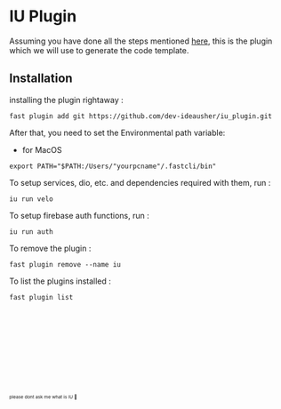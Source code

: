 # IU Plugin

Assuming you have done all the steps mentioned [here](https://github.com/dev-ideausher/iu.cli-master#readme), this is the plugin which we will use to generate the code template.

## Installation

installing the plugin rightaway :

```
fast plugin add git https://github.com/dev-ideausher/iu_plugin.git
```

After that, you need to set the Environmental path variable:

- for MacOS 

```
export PATH="$PATH:/Users/"yourpcname"/.fastcli/bin"
```

To setup services, dio, etc. and dependencies required with them, run :

```
iu run velo
```

To setup firebase auth functions, run :

```
iu run auth
```

To remove the plugin :

```
fast plugin remove --name iu
```

To list the plugins installed :

```
fast plugin list
```

<br>
<br>
<br>
<br>
<br>
<br>
<br>
<br>
<br>
<sub><sub><sub>please dont ask me what is IU 🥹</sub></sub></sub>
